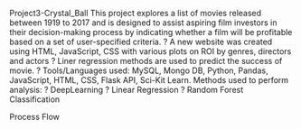Project3-Crystal_Ball
This project explores a list of movies released between 1919 to 2017 and is designed to assist aspiring film investors in their decision-making process by indicating whether a film will be profitable based on a set of user-specified criteria.
? A new website was created using HTML, JavaScript, CSS with various plots on ROI by genres, directors and actors
? Liner regression methods are used to predict the success of movie.
? Tools/Languages used: MySQL, Mongo DB, Python, Pandas, JavaScript, HTML, CSS, Flask API, Sci-Kit Learn.
Methods used to perform analysis:
? DeepLearning
? Linear Regression
? Random Forest Classification


Process Flow



